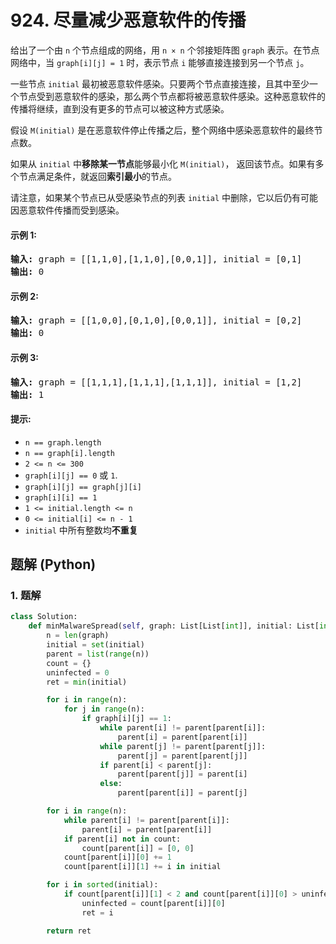 # 924. 尽量减少恶意软件的传播
给出了一个由 `n` 个节点组成的网络，用 `n × n` 个邻接矩阵图 `graph` 表示。在节点网络中，当 `graph[i][j] = 1` 时，表示节点 `i` 能够直接连接到另一个节点 `j`。

一些节点 `initial` 最初被恶意软件感染。只要两个节点直接连接，且其中至少一个节点受到恶意软件的感染，那么两个节点都将被恶意软件感染。这种恶意软件的传播将继续，直到没有更多的节点可以被这种方式感染。

假设 `M(initial)` 是在恶意软件停止传播之后，整个网络中感染恶意软件的最终节点数。

如果从 `initial` 中**移除某一节点**能够最小化 `M(initial)`， 返回该节点。如果有多个节点满足条件，就返回**索引最小**的节点。

请注意，如果某个节点已从受感染节点的列表 `initial` 中删除，它以后仍有可能因恶意软件传播而受到感染。

#### 示例 1:
<pre>
<strong>输入:</strong> graph = [[1,1,0],[1,1,0],[0,0,1]], initial = [0,1]
<strong>输出:</strong> 0
</pre>

#### 示例 2:
<pre>
<strong>输入:</strong> graph = [[1,0,0],[0,1,0],[0,0,1]], initial = [0,2]
<strong>输出:</strong> 0
</pre>

#### 示例 3:
<pre>
<strong>输入:</strong> graph = [[1,1,1],[1,1,1],[1,1,1]], initial = [1,2]
<strong>输出:</strong> 1
</pre>

#### 提示:
* `n == graph.length`
* `n == graph[i].length`
* `2 <= n <= 300`
* `graph[i][j] == 0` 或 `1`.
* `graph[i][j] == graph[j][i]`
* `graph[i][i] == 1`
* `1 <= initial.length <= n`
* `0 <= initial[i] <= n - 1`
* `initial` 中所有整数均**不重复**

## 题解 (Python)

### 1. 题解
```Python
class Solution:
    def minMalwareSpread(self, graph: List[List[int]], initial: List[int]) -> int:
        n = len(graph)
        initial = set(initial)
        parent = list(range(n))
        count = {}
        uninfected = 0
        ret = min(initial)

        for i in range(n):
            for j in range(n):
                if graph[i][j] == 1:
                    while parent[i] != parent[parent[i]]:
                        parent[i] = parent[parent[i]]
                    while parent[j] != parent[parent[j]]:
                        parent[j] = parent[parent[j]]
                    if parent[i] < parent[j]:
                        parent[parent[j]] = parent[i]
                    else:
                        parent[parent[i]] = parent[j]

        for i in range(n):
            while parent[i] != parent[parent[i]]:
                parent[i] = parent[parent[i]]
            if parent[i] not in count:
                count[parent[i]] = [0, 0]
            count[parent[i]][0] += 1
            count[parent[i]][1] += i in initial

        for i in sorted(initial):
            if count[parent[i]][1] < 2 and count[parent[i]][0] > uninfected:
                uninfected = count[parent[i]][0]
                ret = i

        return ret
```
